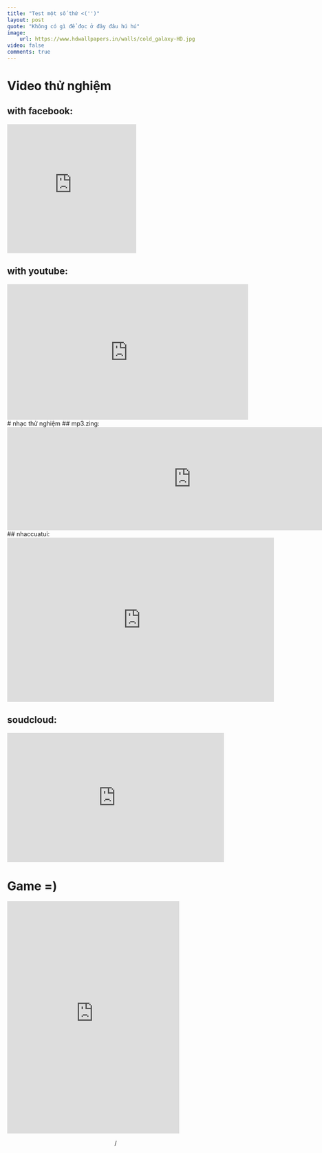 ```yaml
---
title: "Test một số thứ <('')"
layout: post
quote: "Không có gì để đọc ở đây đâu hú hú"
image: 
    url: https://www.hdwallpapers.in/walls/cold_galaxy-HD.jpg
video: false
comments: true
---
```


# Video thử nghiệm  
## with facebook:  
<iframe src="https://www.facebook.com/plugins/video.php?href=https%3A%2F%2Fwww.facebook.com%2FBestieVN%2Fvideos%2F1521750244608849%2F&show_text=1&width=300" width="300" height="300" style="border:none;overflow:shift" scrolling="no" frameborder="1" allowTransparency="true" allowFullScreen="true"></iframe>

## with youtube:
<iframe width="560" height="315" src="https://www.youtube.com/embed/OYVKgxYMzLU" frameborder="0" allowfullscreen></iframe>
# nhạc thử nghiệm  
## mp3.zing:  
<iframe scrolling="no" width="853" height="240" src="https://mp3.zing.vn/embed/song/ZW8W6UEF" frameborder="0" allowfullscreen="true"></iframe>
## nhaccuatui:  
<iframe src="https://www.nhaccuatui.com/mh/normal/dK1rcdBKFkpN" width="620" height="382" frameborder="0" allowfullscreen></iframe>

## soudcloud:
<iframe width="100%" height="300" scrolling="no" frameborder="yes" src="https://w.soundcloud.com/player/?url=https%3A//api.soundcloud.com/tracks/332229480&amp;color=%23ff5500&amp;auto_play=false&amp;hide_related=false&amp;show_comments=true&amp;show_user=true&amp;show_reposts=false&amp;show_teaser=true&amp;visual=true"></iframe>

# Game =)
<!-- Hey Webmaster! Place this html code where you'd like the game to appear. -->
<iframe src="https://www.silvergames.com/en/2048/iframe" width="400" height="540" style="margin:0;padding:0;border:0"></iframe>
<p style="text-align:center"><a href="https://www.silvergames.com/en/2048" rel="nofollow" target="_blank"></a> / <a href="https://www.silvergames.com/en/t/number" rel="nofollow" target="_blank"></a></p>
<!-- End of game embed code -->
 
